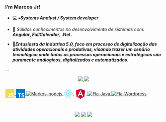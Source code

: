 ### I’m Marcos Jr!  

- 💻 <strong>*▪️Systems Analyst / System developer*</strong>
- 📌 *Sólidos conhecimentos no desenvolvimento de sistemas com:*<strong> *Angular*,  *FullCalendar*, .Net. </strong>


- 🔭<strong>*Entusiasta da indutrisa 5.0, foco em processo de digitalização das atividades operacionais e produtivas, visando trazer um cenário tecnológico onde todos os processos operacionais e estratégicos são puramente análogicos, digitalizados e automatizados.*</strong>

</strong> ...

<div align="center">
  <a href="https://github.com/markos-jr">
  <img height="150em" src="https://github-readme-stats.vercel.app/api?username=markos-jr&show_icons=true&theme=dark&include_all_commits=true&count_private=true"/>
  <img height="150em" src="https://github-readme-stats.vercel.app/api/top-langs/?username=markos-jr&layout=compact&langs_count=7&theme=dark"/>
</div>
  <div style="display: inline_block"><br>
  
  <img align="center" alt="Markos-Js" width="30" height="30" class="d-block rounded-2 mr-3 flex-shrink-0" alt="javascript" src="https://raw.githubusercontent.com/devicons/devicon/master/icons/javascript/javascript-plain.svg">
  <img align="center" alt="Markos-nodejs"  width="30" height="30" class="d-block rounded-2 mr-3 flex-shrink-0" alt="angular logo"src="https://raw.githubusercontent.com/github/explore/80688e429a7d4ef2fca1e82350fe8e3517d3494d/topics/typescript/typescript.png">
  <img align="center" alt="Markos-nodejs"  width="30" height="30" class="d-block rounded-2 mr-3 flex-shrink-0" alt="angular logo"src="https://user-images.githubusercontent.com/40461634/114240154-134cc400-9955-11eb-9ee7-84a0a2c7e5ba.png">
  <img align="center" alt="Markos-React" width="30" height="30" class="d-block rounded-2 mr-3 flex-shrink-0" alt="react logo" src="https://raw.githubusercontent.com/devicons/devicon/master/icons/react/react-original.svg">
  <img align="center" alt="Markos-nodejs"  width="40" height="40" class="d-block rounded-2 mr-3 flex-shrink-0" alt="angular logo"src="https://raw.githubusercontent.com/github/explore/80688e429a7d4ef2fca1e82350fe8e3517d3494d/topics/angular/angular.png">
<img align="center" alt="Fla-Java" height="40" width="40" src="https://cdn.jsdelivr.net/gh/devicons/devicon/icons/java/java-original.svg">
<img align="center" alt="Fla-Wordpress" height="30" width="40" src="https://cdn.jsdelivr.net/gh/devicons/devicon/icons/wordpress/wordpress-plain.svg" />
    
  
 
  
 
</div>

  #
  
   
<div align="center"> 
  <a href="https://instagram.com/omarkosjr" target="_blank"><img src="https://img.shields.io/badge/-Instagram-%23E4405F?style=for-the-badge&logo=instagram&logoColor=white" target="_blank"></a>
  <a href = "mailto:markos-jr@outlook.com"><img src="https://img.shields.io/badge/Microsoft_Outlook-0078D4?style=for-the-badge&logo=microsoft-outlook&logoColor=white" target="_blank"></a>
    <a href="https://twitter.com/omarkosjr" target="_blank"><img src="https://img.shields.io/badge/Twitter-1DA1F2?style=for-the-badge&logo=twitter&logoColor=white" target="_blank"></a>

</div>
  

  
 
